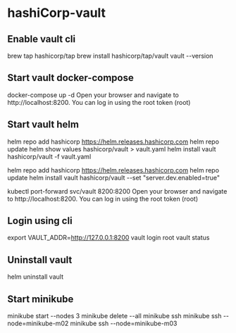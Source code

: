 # hashiCorp-vault

## Enable vault cli ##
brew tap hashicorp/tap
brew install hashicorp/tap/vault
vault --version

## Start vault docker-compose ##
docker-compose up -d
Open your browser and navigate to http://localhost:8200.
You can log in using the root token (root)

## Start vault helm ##
helm repo add hashicorp https://helm.releases.hashicorp.com
helm repo update
helm show values hashicorp/vault > vault.yaml
helm install vault hashicorp/vault -f vault.yaml


helm repo add hashicorp https://helm.releases.hashicorp.com
helm repo update
helm install vault hashicorp/vault --set "server.dev.enabled=true"

kubectl port-forward svc/vault 8200:8200
Open your browser and navigate to http://localhost:8200.
You can log in using the root token (root)

## Login using cli ##
export VAULT_ADDR=http://127.0.0.1:8200
vault login root
vault status

## Uninstall vault ##
helm uninstall vault

## Start minikube ##
minikube start --nodes 3 
minikube delete --all
minikube ssh
minikube ssh --node=minikube-m02
minikube ssh --node=minikube-m03
